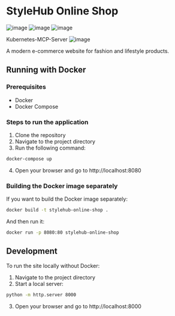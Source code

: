 # StyleHub Online Shop

![image](https://github.com/user-attachments/assets/63f804a4-9c5c-461f-9915-4dc717d45383)
![image](https://github.com/user-attachments/assets/4cc7635b-375d-4899-b32f-c440d4e0c4fc)
![image](https://github.com/user-attachments/assets/f867209c-17ca-4a8d-a9c3-7a537da0c036)

Kubernetes-MCP-Server
![image](https://github.com/user-attachments/assets/cba586a0-d233-4335-95c2-f397bf96cbf8)


A modern e-commerce website for fashion and lifestyle products.

## Running with Docker

### Prerequisites
- Docker
- Docker Compose

### Steps to run the application

1. Clone the repository
2. Navigate to the project directory
3. Run the following command:

```bash
docker-compose up
```

4. Open your browser and go to http://localhost:8080

### Building the Docker image separately

If you want to build the Docker image separately:

```bash
docker build -t stylehub-online-shop .
```

And then run it:

```bash
docker run -p 8080:80 stylehub-online-shop
```

## Development

To run the site locally without Docker:

1. Navigate to the project directory
2. Start a local server:

```bash
python -m http.server 8000
```

3. Open your browser and go to http://localhost:8000
